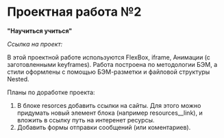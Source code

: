 # Проектная работа №2

**"Научиться учиться"**

_Ссылка на проект:_ 

В этой проектной работе используются FlexBox, iframe, Анимации (с заготовленными keyframes).
Работа построена по методологии БЭМ, а стили оформлены с помощью БЭМ-разметки и файловой структуры Nested.


Планы по доработке проекта:
1) В блоке resorces добавить ссылки на сайты. Для этого можно придумать новый элемент блока (например resources__link), и вложить в ссылку путь на интеренет ресурсы.
2) Добавить формы отправки сообщений (или коментариев).
 
